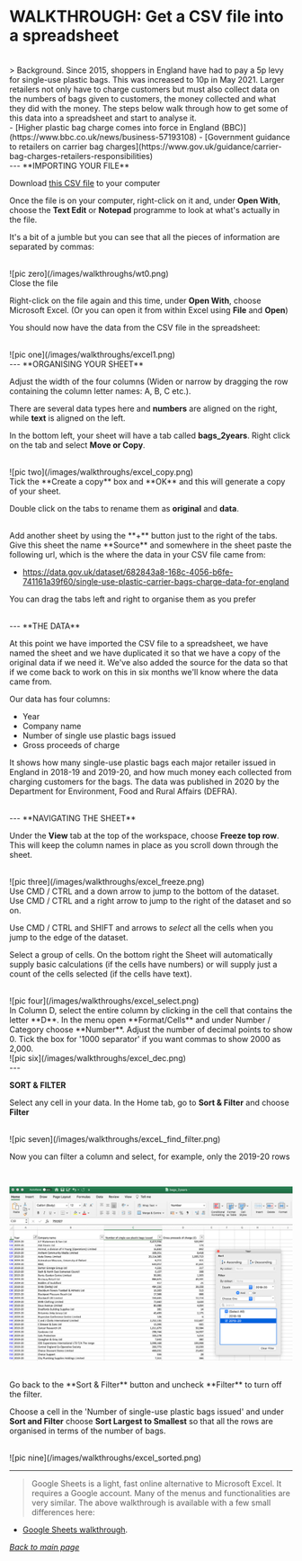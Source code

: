 # WALKTHROUGH: Get a CSV file into a spreadsheet

<br />
> Background. Since 2015, shoppers in England have had to pay a 5p levy for single-use plastic bags. This was increased to 10p in May 2021.
Larger retailers not only have to charge customers but must also collect data on the numbers of bags given to customers, the money collected and what they did with the money. The steps below walk through how to get some of this data into a spreadsheet and start to analyse it.

<br />
- [Higher plastic bag charge comes into force in England (BBC)](https://www.bbc.co.uk/news/business-57193108)
- [Government guidance to retailers on carrier bag charges](https://www.gov.uk/guidance/carrier-bag-charges-retailers-responsibilities)

<br />
---
**IMPORTING YOUR FILE**

Download [this CSV file](csvs/bags_2years.csv) to your computer

Once the file is on your computer, right-click on it and, under **Open With**, choose the **Text Edit** or **Notepad** programme to look at what's actually in the file.

It's a bit of a jumble but you can see that all the pieces of information are separated by commas:

<br />
![pic zero](/images/walkthroughs/wt0.png)

<br />
Close the file

Right-click on the file again and this time, under **Open With**, choose Microsoft Excel. (Or you can open it from within Excel using **File** and **Open**)

You should now have the data from the CSV file in the spreadsheet:

<br />
![pic one](/images/walkthroughs/excel1.png)

<br />
---
**ORGANISING YOUR SHEET**

Adjust the width of the four columns (Widen or narrow by dragging the row containing the column letter names: A, B, C etc.).

There are several data types here and **numbers** are aligned on the right, while **text** is aligned on the left.

In the bottom left, your sheet will have a tab called **bags_2years**. Right click on the tab and select **Move or Copy**.

<br />
![pic two](/images/walkthroughs/excel_copy.png)

<br />
Tick the **Create a copy** box and **OK** and this will generate a copy of your sheet.

Double click on the tabs to rename them as **original** and **data**.

<br />
Add another sheet by using the **+** button just to the right of the tabs. Give this sheet the name **Source** and somewhere in the sheet paste the following url, which is the where the data in your CSV file came from:

- https://data.gov.uk/dataset/682843a8-168c-4056-b6fe-741161a39f60/single-use-plastic-carrier-bags-charge-data-for-england

You can drag the tabs left and right to organise them as you prefer

<br />
---
**THE DATA**

At this point we have imported the CSV file to a spreadsheet, we have named the sheet and we have duplicated it so that we have a copy of the original data if we need it. We've also added the source for the data so that if we come back to work on this in six months we'll know where the data came from.

Our data has four columns:

- Year
- Company name
- Number of single use plastic bags issued
- Gross proceeds of charge

It shows how many single-use plastic bags each major retailer issued in England in 2018-19 and 2019-20, and how much money each collected from charging customers for the bags. The data was published in 2020 by the Department for Environment, Food and Rural Affairs (DEFRA).

<br />
---
**NAVIGATING THE SHEET**

Under the **View** tab at the top of the workspace, choose **Freeze top row**. This will keep the column names in place as you scroll down through the sheet.

<br />
![pic three](/images/walkthroughs/excel_freeze.png)

<br />
Use CMD / CTRL and a down arrow to jump to the bottom of the dataset. Use CMD / CTRL and a right arrow to jump to the right of the dataset and so on.

Use CMD / CTRL and SHIFT and arrows to *select* all the cells when you jump to the edge of the dataset.

Select a group of cells. On the bottom right the Sheet will automatically supply basic calculations (if the cells have numbers) or will supply just a count of the cells selected (if the cells have text).

<br />
![pic four](/images/walkthroughs/excel_select.png)

<br />
In Column D, select the entire column by clicking in the cell that contains the letter **D**. In the menu open **Format/Cells** and under Number / Category choose **Number**. Adjust the number of decimal points to show 0. Tick the box for '1000 separator' if you want commas to show 2000 as 2,000.

<br />
![pic six](/images/walkthroughs/excel_dec.png)

<br />
---

**SORT & FILTER**

Select any cell in your data. In the Home tab, go to **Sort & Filter** and choose **Filter**

<br />
![pic seven](/images/walkthroughs/exceL_find_filter.png)

<br />

Now you can filter a column and select, for example, only the 2019-20 rows

<br />

![pic filter](/images/walkthroughs/excel_filter.png)

<br />
Go back to the **Sort & Filter** button and uncheck **Filter** to turn off the filter.

Choose a cell in the 'Number of single-use plastic bags issued' and under **Sort and Filter** choose **Sort Largest to Smallest** so that all the rows are organised in terms of the number of bags.

<br />
![pic nine](/images/walkthroughs/excel_sorted.png)

<br />

---
> Google Sheets is a light, fast online alternative to Microsoft Excel. It requires a Google account. Many of the menus and functionalities are very similar. The above walkthrough is available with a few small differences here:

- [Google Sheets walkthrough](https://aodhanlutetiae.github.io/dj/sheets).

*[Back to main page](https://aodhanlutetiae.github.io/dj/)*
